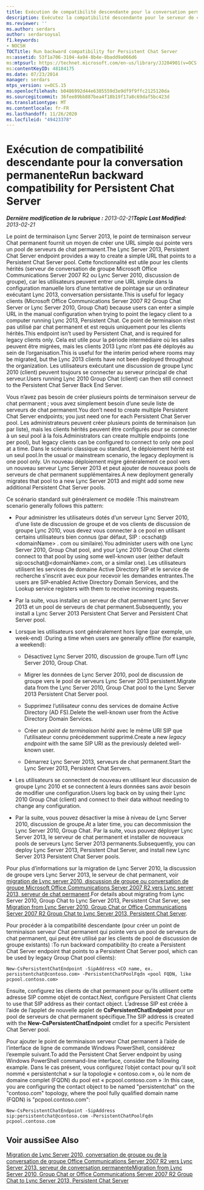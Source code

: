 ```yaml
---
title: Exécution de compatibilité descendante pour la conversation permanente
description: Exécutez la compatibilité descendante pour le serveur de chat permanent.
ms.reviewer: ''
ms.author: serdars
author: serdarsoysal
f1.keywords:
- NOCSH
TOCTitle: Run backward compatibility for Persistent Chat Server
ms:assetid: 53f1a706-3104-4a94-8b4e-8badd9a066d6
ms:mtpsurl: https://technet.microsoft.com/en-us/library/JJ204901(v=OCS.15)
ms:contentKeyID: 48184175
ms.date: 07/23/2014
manager: serdars
mtps_version: v=OCS.15
ms.openlocfilehash: b0486992d44e6385559d3e9df9f9ffc2125120da
ms.sourcegitcommit: 36fee89bb887bea4f18b19f17a8c69daf5bc423d
ms.translationtype: MT
ms.contentlocale: fr-FR
ms.lasthandoff: 11/26/2020
ms.locfileid: "49423378"
---
```

# <a name="run-backward-compatibility-for-persistent-chat-server"></a><span data-ttu-id="f2018-103">Exécution de compatibilité descendante pour la conversation permanente</span><span class="sxs-lookup"><span data-stu-id="f2018-103">Run backward compatibility for Persistent Chat Server</span></span>

<div data-xmlns="http://www.w3.org/1999/xhtml">

<div class="topic" data-xmlns="http://www.w3.org/1999/xhtml" data-msxsl="urn:schemas-microsoft-com:xslt" data-cs="https://msdn.microsoft.com/">

<div data-asp="https://msdn2.microsoft.com/asp">



</div>

<div id="mainSection">

<div id="mainBody"><span data-ttu-id="f2018-104">

<span> </span></span><span class="sxs-lookup"><span data-stu-id="f2018-104">

<span> </span></span></span>

<span data-ttu-id="f2018-105">_**Dernière modification de la rubrique :** 2013-02-21_</span><span class="sxs-lookup"><span data-stu-id="f2018-105">_**Topic Last Modified:** 2013-02-21_</span></span>

<span data-ttu-id="f2018-106">Le point de terminaison Lync Server 2013, le point de terminaison serveur Chat permanent fournit un moyen de créer une URL simple qui pointe vers un pool de serveurs de chat permanent.</span><span class="sxs-lookup"><span data-stu-id="f2018-106">The Lync Server 2013, Persistent Chat Server endpoint provides a way to create a simple URL that points to a Persistent Chat Server pool.</span></span> <span data-ttu-id="f2018-107">Cette fonctionnalité est utile pour les clients hérités (serveur de conversation de groupe Microsoft Office Communications Server 2007 R2 ou Lync Server 2010, discussion de groupe), car les utilisateurs peuvent entrer une URL simple dans la configuration manuelle lors d’une tentative de pointage sur un ordinateur exécutant Lync 2013, conversation persistante.</span><span class="sxs-lookup"><span data-stu-id="f2018-107">This is useful for legacy clients (Microsoft Office Communications Server 2007 R2 Group Chat Server or Lync Server 2010, Group Chat) because users can enter a simple URL in the manual configuration when trying to point the legacy client to a computer running Lync 2013, Persistent Chat.</span></span> <span data-ttu-id="f2018-108">Ce point de terminaison n’est pas utilisé par chat permanent et est requis uniquement pour les clients hérités.</span><span class="sxs-lookup"><span data-stu-id="f2018-108">This endpoint isn’t used by Persistent Chat, and is required for legacy clients only.</span></span> <span data-ttu-id="f2018-109">Cela est utile pour la période intermédiaire où les salles peuvent être migrées, mais les clients 2013 Lync n’ont pas été déployés au sein de l’organisation.</span><span class="sxs-lookup"><span data-stu-id="f2018-109">This is useful for the interim period where rooms may be migrated, but the Lync 2013 clients have not been deployed throughout the organization.</span></span> <span data-ttu-id="f2018-110">Les utilisateurs exécutant une discussion de groupe Lync 2010 (client) peuvent toujours se connecter au serveur principal de chat serveur.</span><span class="sxs-lookup"><span data-stu-id="f2018-110">Users running Lync 2010 Group Chat (client) can then still connect to the Persistent Chat Server Back End Server.</span></span>

<span data-ttu-id="f2018-111">Vous n’avez pas besoin de créer plusieurs points de terminaison serveur de chat permanent ; vous avez simplement besoin d’une seule liste de serveurs de chat permanent.</span><span class="sxs-lookup"><span data-stu-id="f2018-111">You don’t need to create multiple Persistent Chat Server endpoints; you just need one for each Persistent Chat Server pool.</span></span> <span data-ttu-id="f2018-112">Les administrateurs peuvent créer plusieurs points de terminaison (un par liste), mais les clients hérités peuvent être configurés pour se connecter à un seul pool à la fois.</span><span class="sxs-lookup"><span data-stu-id="f2018-112">Administrators can create multiple endpoints (one per pool), but legacy clients can be configured to connect to only one pool at a time.</span></span> <span data-ttu-id="f2018-113">Dans le scénario classique ou standard, le déploiement hérité est un seul pool.</span><span class="sxs-lookup"><span data-stu-id="f2018-113">In the usual or mainstream scenario, the legacy deployment is one pool only.</span></span> <span data-ttu-id="f2018-114">Un nouveau déploiement migre généralement ce pool vers un nouveau serveur Lync Server 2013 et peut ajouter de nouveaux pools de serveurs de chat permanent supplémentaires.</span><span class="sxs-lookup"><span data-stu-id="f2018-114">A new deployment generally migrates that pool to a new Lync Server 2013 and might add some new additional Persistent Chat Server pools.</span></span>

<span data-ttu-id="f2018-115">Ce scénario standard suit généralement ce modèle :</span><span class="sxs-lookup"><span data-stu-id="f2018-115">This mainstream scenario generally follows this pattern:</span></span>

  - <span data-ttu-id="f2018-116">Pour administrer les utilisateurs dotés d’un serveur Lync Server 2010, d’une liste de discussion de groupe et de vos clients de discussion de groupe Lync 2010, vous devez vous connecter à ce pool en utilisant certains utilisateurs bien connus (par défaut, SIP : ocschat@ \<domainName\> . com ou similaire).</span><span class="sxs-lookup"><span data-stu-id="f2018-116">You administer users with one Lync Server 2010, Group Chat pool, and your Lync 2010 Group Chat clients connect to that pool by using some well-known user (either default sip:ocschat@\<domainName\>.com, or a similar one).</span></span> <span data-ttu-id="f2018-117">Les utilisateurs utilisent les services de domaine Active Directory SIP et le service de recherche s’inscrit avec eux pour recevoir les demandes entrantes.</span><span class="sxs-lookup"><span data-stu-id="f2018-117">The users are SIP-enabled Active Directory Domain Services, and the Lookup service registers with them to receive incoming requests.</span></span>

  - <span data-ttu-id="f2018-118">Par la suite, vous installez un serveur de chat permanent Lync Server 2013 et un pool de serveurs de chat permanent.</span><span class="sxs-lookup"><span data-stu-id="f2018-118">Subsequently, you install a Lync Server 2013 Persistent Chat Server and Persistent Chat Server pool.</span></span>

  - <span data-ttu-id="f2018-119">Lorsque les utilisateurs sont généralement hors ligne (par exemple, un week-end) :</span><span class="sxs-lookup"><span data-stu-id="f2018-119">During a time when users are generally offline (for example, a weekend):</span></span>
    
      - <span data-ttu-id="f2018-120">Désactivez Lync Server 2010, discussion de groupe.</span><span class="sxs-lookup"><span data-stu-id="f2018-120">Turn off Lync Server 2010, Group Chat.</span></span>
    
      - <span data-ttu-id="f2018-121">Migrer les données de Lync Server 2010, pool de discussion de groupe vers le pool de serveurs Lync Server 2013 persistent.</span><span class="sxs-lookup"><span data-stu-id="f2018-121">Migrate data from the Lync Server 2010, Group Chat pool to the Lync Server 2013 Persistent Chat Server pool.</span></span>
    
      - <span data-ttu-id="f2018-122">Supprimez l’utilisateur connu des services de domaine Active Directory (AD FS).</span><span class="sxs-lookup"><span data-stu-id="f2018-122">Delete the well-known user from the Active Directory Domain Services.</span></span>
    
      - <span data-ttu-id="f2018-123">Créer un *point de terminaison hérité* avec le même URI SIP que l’utilisateur connu précédemment supprimé.</span><span class="sxs-lookup"><span data-stu-id="f2018-123">Create a new *legacy endpoint* with the same SIP URI as the previously deleted well-known user.</span></span>
    
      - <span data-ttu-id="f2018-124">Démarrez Lync Server 2013, serveurs de chat permanent.</span><span class="sxs-lookup"><span data-stu-id="f2018-124">Start the Lync Server 2013, Persistent Chat Servers.</span></span>

  - <span data-ttu-id="f2018-125">Les utilisateurs se connectent de nouveau en utilisant leur discussion de groupe Lync 2010 et se connectent à leurs données sans avoir besoin de modifier une configuration.</span><span class="sxs-lookup"><span data-stu-id="f2018-125">Users log back on by using their Lync 2010 Group Chat (client) and connect to their data without needing to change any configuration.</span></span>

  - <span data-ttu-id="f2018-126">Par la suite, vous pouvez désactiver la mise à niveau de Lync Server 2010, discussion de groupe.</span><span class="sxs-lookup"><span data-stu-id="f2018-126">At a later time, you can decommission the Lync Server 2010, Group Chat.</span></span> <span data-ttu-id="f2018-127">Par la suite, vous pouvez déployer Lync Server 2013, le serveur de chat permanent et installer de nouveaux pools de serveurs Lync Server 2013 permanents.</span><span class="sxs-lookup"><span data-stu-id="f2018-127">Subsequently, you can deploy Lync Server 2013, Persistent Chat Server, and install new Lync Server 2013 Persistent Chat Server pools.</span></span>

<span data-ttu-id="f2018-128">Pour plus d’informations sur la migration de Lync Server 2010, la discussion de groupe vers Lync Server 2013, le serveur de chat permanent, voir [migration de Lync server 2010, discussion de groupe ou conversation de groupe Microsoft Office Communications Server 2007 R2 vers Lync server 2013, serveur de chat permanent](migration-from-lync-server-2010-group-chat-or-office-communications-server-2007-r2-group-chat-to-lync-server-2013-persistent-chat-server.md).</span><span class="sxs-lookup"><span data-stu-id="f2018-128">For details about migrating from Lync Server 2010, Group Chat to Lync Server 2013, Persistent Chat Server, see [Migration from Lync Server 2010, Group Chat or Office Communications Server 2007 R2 Group Chat to Lync Server 2013, Persistent Chat Server](migration-from-lync-server-2010-group-chat-or-office-communications-server-2007-r2-group-chat-to-lync-server-2013-persistent-chat-server.md).</span></span>

<span data-ttu-id="f2018-129">Pour procéder à la compatibilité descendante (pour créer un point de terminaison serveur Chat permanent qui pointe vers un pool de serveurs de chat permanent, qui peut être utilisé par les clients de pool de discussion de groupe existants) :</span><span class="sxs-lookup"><span data-stu-id="f2018-129">To run backward compatibility (to create a Persistent Chat Server endpoint that points to a Persistent Chat Server pool, which can be used by legacy Group Chat pool clients):</span></span>

    New-CsPersistentChatEndpoint -SipAddress <CO name, ex. persistentchat@contoso.com> -PersistentChatPoolFqdn <pool FQDN, like pcpool.contoso.com>

<span data-ttu-id="f2018-130">Ensuite, configurez les clients de chat permanent pour qu’ils utilisent cette adresse SIP comme objet de contact.</span><span class="sxs-lookup"><span data-stu-id="f2018-130">Next, configure Persistent Chat clients to use that SIP address as their contact object.</span></span> <span data-ttu-id="f2018-131">L’adresse SIP est créée à l’aide de l’applet de nouvelle applet de **CsPersistentChatEndpoint** pour un pool de serveurs de chat permanent spécifique.</span><span class="sxs-lookup"><span data-stu-id="f2018-131">The SIP address is created with the **New-CsPersistentChatEndpoint** cmdlet for a specific Persistent Chat Server pool.</span></span>

<span data-ttu-id="f2018-132">Pour ajouter le point de terminaison serveur Chat permanent à l’aide de l’interface de ligne de commande Windows PowerShell, considérez l’exemple suivant.</span><span class="sxs-lookup"><span data-stu-id="f2018-132">To add the Persistent Chat Server endpoint by using Windows PowerShell command-line interface, consider the following example.</span></span> <span data-ttu-id="f2018-133">Dans le cas présent, vous configurez l’objet contact pour qu’il soit nommé « persistentchat » sur la topologie « contoso.com », où le nom de domaine complet (FQDN) du pool est « pcpool.contoso.com » :</span><span class="sxs-lookup"><span data-stu-id="f2018-133">In this case, you are configuring the contact object to be named "persistentchat" on the "contoso.com" topology, where the pool fully qualified domain name (FQDN) is "pcpool.contoso.com":</span></span>

    New-CsPersistentChatEndpoint -SipAddress sip:persistentchat@contoso.com -PersistentChatPoolFqdn pcpool.contoso.com

<div>

## <a name="see-also"></a><span data-ttu-id="f2018-134">Voir aussi</span><span class="sxs-lookup"><span data-stu-id="f2018-134">See Also</span></span>


[<span data-ttu-id="f2018-135">Migration de Lync Server 2010, conversation de groupe ou de la conversation de groupe Office Communications Server 2007 R2 vers Lync Server 2013, serveur de conversation permanente</span><span class="sxs-lookup"><span data-stu-id="f2018-135">Migration from Lync Server 2010, Group Chat or Office Communications Server 2007 R2 Group Chat to Lync Server 2013, Persistent Chat Server</span></span>](migration-from-lync-server-2010-group-chat-or-office-communications-server-2007-r2-group-chat-to-lync-server-2013-persistent-chat-server.md)  
  

<span data-ttu-id="f2018-136"></div>

</div>

<span> </span>

</div>

</div>

</span><span class="sxs-lookup"><span data-stu-id="f2018-136"></div>

</div>

<span> </span>

</div>

</div>

</span></span></div>

